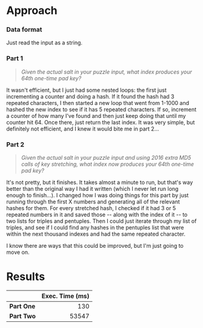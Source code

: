 # Approach
### Data format

Just read the input as a string.

### Part 1
> _Given the actual salt in your puzzle input, what index produces your 64th one-time pad key?_

It wasn't efficient, but I just had some nested loops: the first just incrementing a counter and doing a hash. If it found
the hash had 3 repeated characters, I then started a new loop that went from 1-1000 and hashed the new index to see if it has
5 repeated characters. If so, increment a counter of how many I've found and then just keep doing that until my counter hit 64.
Once there, just return the last index. It was very simple, but definitely not efficient, and I knew it would bite me in
part 2...

### Part 2
> _Given the actual salt in your puzzle input and using 2016 extra MD5 calls of key stretching, what index now produces your 64th one-time pad key?_

It's not pretty, but it finishes. It takes almost a minute to run, but that's way better than the original way I had it written
(which I never let run long enough to finish...). I changed how I was doing things for this part by just running through
the first X numbers and generating all of the relevant hashes for them. For every stretched hash, I checked if it had 3 or 5 repeated
numbers in it and saved those -- along with the index of it -- to two lists for triples and pentuples. Then I could just
iterate through my list of triples, and see if I could find any hashes in the pentuples list that were within the next
thousand indexes and had the same repeated character.

I know there are ways that this could be improved, but I'm just going to move on.

# Results

|              | Exec. Time (ms) |
|--------------|----------------:|
| **Part One** |             130 |
| **Part Two** |           53547 |
